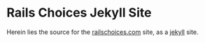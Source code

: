 # Rails Choices Jekyll Site

Herein lies the source for the [railschoices.com](http://railschoices.com/)
site, as a [jekyll](http://jekyllrb.com/) site.
